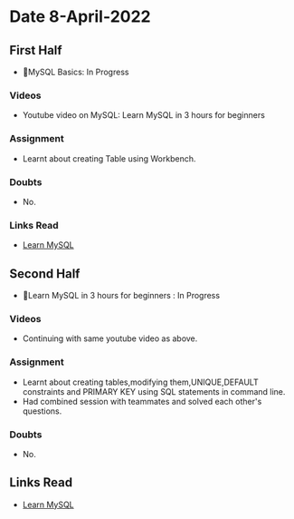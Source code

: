 # Date 8-April-2022

## First Half

- 🔄MySQL Basics: In Progress

### Videos

- Youtube video on MySQL: Learn MySQL in 3 hours for beginners

### Assignment

- Learnt about creating Table using Workbench.

### Doubts

- No.

### Links Read

- [Learn MySQL](https://www.youtube.com/watch?v=fFgdnS1laA0&t=0s)

## Second Half

- 🔄Learn MySQL in 3 hours for beginners : In Progress

### Videos

- Continuing with same youtube video as above.

### Assignment

- Learnt about creating tables,modifying them,UNIQUE,DEFAULT constraints and PRIMARY KEY using SQL statements in command line.
- Had combined session with teammates and solved each other's questions.

### Doubts

- No.

## Links Read

- [Learn MySQL](https://www.youtube.com/watch?v=fFgdnS1laA0&t=0s)
